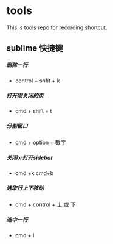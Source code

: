 # tools
This is tools repo for recording shortcut.

## sublime 快捷键

##### 删除一行
- control + shfit + k

##### 打开刚关闭的页
- cmd + shift + t

##### 分割窗口
- cmd + option + 數字

##### 关闭or打开sidebar
- cmd +k cmd+b

##### 选取行上下移动
- cmd + control + 上 或 下

##### 选中一行
- cmd + l
